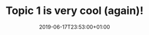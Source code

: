 ---
title: "Topic 1 is very cool (again)!"
date: 2019-06-17T23:53:00+01:00
draft: true
hideLastModified: true
summary: "This summary is \
is \
multiline"
---